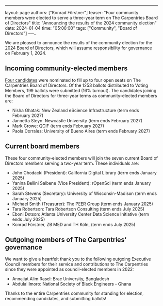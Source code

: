 ---
layout: page
authors: ["Konrad Förstner"]
teaser: "Four community members were elected to serve a three-year term on The Carpentries Board of Directors"
title: "Announcing the results of the 2024 community election"
date: 2024-01-04
time: "05:00:00"
tags: ["Community", "Board of Directors"]
---..

We are pleased to announce the results of the community election for the 2024 Board of Directors, which will assume responsibility for governance on February 1, 2024.

## Incoming community-elected members

[Four candidates](https://carpentries.org/blog/2023/11/election-nominees-for-the-2024-board-of-directors/) were nominated to fill up to four open seats on The Carpentries Board of Directors. Of the 1253 ballots distributed to Voting Members, 199 ballots were submitted (16% turnout). The candidates joining the Board of Directors for three-year terms as community-elected members are:

* Nisha Ghatak: New Zealand eScience Infrastructure (term ends February 2027)
* Jannetta Steyn: Newcastle University (term ends February 2027)
* Mark Crowe: QCIF (term ends February 2027)
* Paola Corrales: University of Bueno Aires (term ends February 2027)


## Current board members 

These four community-elected members will join the seven current Board of Directors members serving a two-year term. These individuals are:  

* John Chodacki (President): California Digital Library (term ends January 2025)
* Yanina Bellini Saibene (Vice President): rOpenSci (term ends January 2025)
* Sarah Stevens (Secretary): University of Wisconsin-Madison (term ends January 2025)
* Michael Smith (Treasurer): The PEER Group (term ends January 2025)
* Tara Robertson: Tara Robertson Consulting (term ends July 2025)
* Eboni Dotson: Atlanta University Center Data Science Initiative (term ends July 2025)
* Konrad Förstner, ZB MED and TH Köln, (term ends July 2025)

## Outgoing members of The Carpentries’ governance

We want to give a heartfelt thank you to the following outgoing Executive Council members for their service and contributions to The Carpentries since they were appointed as council-elected members in 2022: 

* Annajiat Alim Rasel: Brac University, Bangladesh 
* Abdulai Imoro: National Society of Black Engineers - Ghana 

Thanks to the entire Carpentries community for standing for election, recommending candidates, and submitting ballots!
